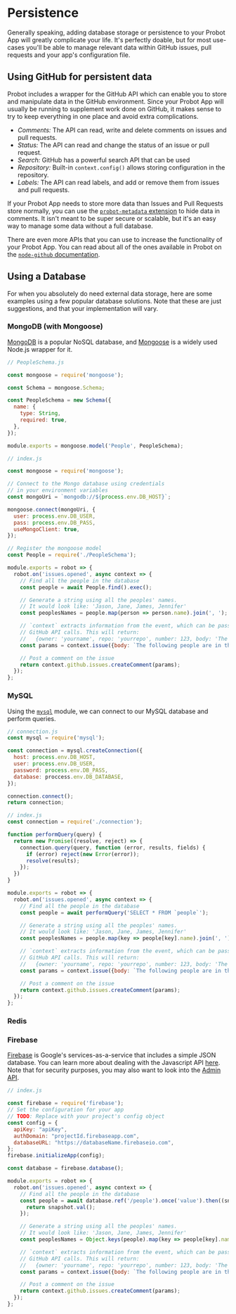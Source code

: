 # Persistence

Generally speaking, adding database storage or persistence to your Probot App will greatly complicate your life. It's perfectly doable, but for most use-cases you'll be able to manage relevant data within GitHub issues, pull requests and your app's configuration file.

## Using GitHub for persistent data

Probot includes a wrapper for the GitHub API which can enable you to store and manipulate data in the GitHub environment. Since your Probot App will usually be running to supplement work done on GitHub, it makes sense to try to keep everything in one place and avoid extra complications.

- *Comments:* The API can read, write and delete comments on issues and pull requests.
- *Status:* The API can read and change the status of an issue or pull request.
- *Search:* GitHub has a powerful search API that can be used
- *Repository:* Built-in `context.config()` allows storing configuration in the repository.
- *Labels:* The API can read labels, and add or remove them from issues and pull requests.

If your Probot App needs to store more data than Issues and Pull Requests store normally, you can use the [`probot-metadata` extension](https://probot.github.io/docs/extensions/#metadata) to hide data in comments. It isn't meant to be super secure or scalable, but it's an easy way to manage some data without a full database.

There are even more APIs that you can use to increase the functionality of your Probot App. You can read about all of the ones available in Probot on the [`node-github` documentation](http://mikedeboer.github.io/node-github/).

## Using a Database

For when you absolutely do need external data storage, here are some examples using a few popular database solutions. Note that these are just suggestions, and that your implementation will vary.

### MongoDB (with Mongoose)

[MongoDB](https://mongodb.com) is a popular NoSQL database, and [Mongoose](http://mongoosejs.com) is a widely used Node.js wrapper for it.

```js
// PeopleSchema.js

const mongoose = require('mongoose');

const Schema = mongoose.Schema;

const PeopleSchema = new Schema({
  name: {
    type: String,
    required: true,
  },
});

module.exports = mongoose.model('People', PeopleSchema);
```

```js
// index.js

const mongoose = require('mongoose');

// Connect to the Mongo database using credentials
// in your environment variables
const mongoUri = `mongodb://${process.env.DB_HOST}`;

mongoose.connect(mongoUri, {
  user: process.env.DB_USER,
  pass: process.env.DB_PASS,
  useMongoClient: true,
});

// Register the mongoose model
const People = require('./PeopleSchema');

module.exports = robot => {
  robot.on('issues.opened', async context => {
    // Find all the people in the database
    const people = await People.find().exec();

    // Generate a string using all the peoples' names.
    // It would look like: 'Jason, Jane, James, Jennifer'
    const peoplesNames = people.map(person => person.name).join(', ');

    // `context` extracts information from the event, which can be passed to
    // GitHub API calls. This will return:
    //   {owner: 'yourname', repo: 'yourrepo', number: 123, body: 'The following people are in the database: Jason, Jane, James, Jennifer'}
    const params = context.issue({body: `The following people are in the database: ${peoplesNames}`})

    // Post a comment on the issue
    return context.github.issues.createComment(params);
  });
};
```

### MySQL

Using the [`mysql`](https://github.com/mysqljs/mysql) module, we can connect to our MySQL database and perform queries.

```js
// connection.js
const mysql = require('mysql');

const connection = mysql.createConnection({
  host: process.env.DB_HOST,
  user: process.env.DB_USER,
  password: process.env.DB_PASS,
  database: proccess.env.DB_DATABASE,
});

connection.connect();
return connection;
```

```js
// index.js
const connection = require('./connection');

function performQuery(query) {
  return new Promise((resolve, reject) => {
    connection.query(query, function (error, results, fields) {
      if (error) reject(new Error(error));
      resolve(results);
    });
  })
}

module.exports = robot => {
  robot.on('issues.opened', async context => {
    // Find all the people in the database
    const people = await performQuery('SELECT * FROM `people`');

    // Generate a string using all the peoples' names.
    // It would look like: 'Jason, Jane, James, Jennifer'
    const peoplesNames = people.map(key => people[key].name).join(', ');

    // `context` extracts information from the event, which can be passed to
    // GitHub API calls. This will return:
    //   {owner: 'yourname', repo: 'yourrepo', number: 123, body: 'The following people are in the database: Jason, Jane, James, Jennifer'}
    const params = context.issue({body: `The following people are in the database: ${peoplesNames}`})

    // Post a comment on the issue
    return context.github.issues.createComment(params);
  });
};
```

### Redis

### Firebase

[Firebase](https://firebase.google.com/) is Google's services-as-a-service that includes a simple JSON database. You can learn more about dealing with the Javascript API [here](https://firebase.google.com/docs/database/web/start). Note that for security purposes, you may also want to look into the [Admin API](https://firebase.google.com/docs/database/admin/start).

```js
// index.js

const firebase = require('firebase');
// Set the configuration for your app
// TODO: Replace with your project's config object
const config = {
  apiKey: "apiKey",
  authDomain: "projectId.firebaseapp.com",
  databaseURL: "https://databaseName.firebaseio.com",
};
firebase.initializeApp(config);

const database = firebase.database();

module.exports = robot => {
  robot.on('issues.opened', async context => {
    // Find all the people in the database
    const people = await database.ref('/people').once('value').then((snapshot) => {
      return snapshot.val();
    });

    // Generate a string using all the peoples' names.
    // It would look like: 'Jason, Jane, James, Jennifer'
    const peoplesNames = Object.keys(people).map(key => people[key].name).join(', ');

    // `context` extracts information from the event, which can be passed to
    // GitHub API calls. This will return:
    //   {owner: 'yourname', repo: 'yourrepo', number: 123, body: 'The following people are in the database: Jason, Jane, James, Jennifer'}
    const params = context.issue({body: `The following people are in the database: ${peoplesNames}`})

    // Post a comment on the issue
    return context.github.issues.createComment(params);
  });
};
```


